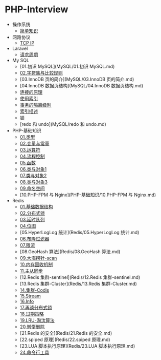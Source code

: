 # PHP-Interview

- 操作系统
  * [简单知识](操作系统/简单知识.md)
- 网路协议
  * [TCP IP](网路协议/TCP-IP.md)
- Laravel
  * [请求周期](Laravel/请求周期.md)
- My SQL
  * [01.初识 MySQL](MySQL/01.初识 MySQL.md)
  * [02.字符集与比较规则](MySQL/02.字符集与比较规则.md)
  * [03.InnoDB 页的简介](MySQL/03.InnoDB 页的简介.md)
  * [04.InnoDB 数据页结构](MySQL/04.InnoDB 数据页结构.md)
  * [连接的原理](MySQL/连接的原理.md)
  * [使用索引](MySQL/使用索引.md)
  * [事务的隔离级别](MySQL/事务的隔离级别.md)
  * [索引描述](MySQL/索引描述.md)
  * [锁](MySQL/锁.md)
  * [redo 和 undo](MySQL/redo 和 undo.md)
- PHP-基础知识
  * [01.类型](PHP-基础知识/01.类型.md)
  * [02.变量与常量](PHP-基础知识/02.变量与常量.md)
  * [03.运算符](PHP-基础知识/03.运算符.md)
  * [04.流程控制](PHP-基础知识/04.流程控制.md)
  * [05.函数](PHP-基础知识/05.函数.md)
  * [06.类与对象1](PHP-基础知识/06.类与对象1.md)
  * [07.类与对象2](PHP-基础知识/07.类与对象2.md)
  * [08.类与对象3](PHP-基础知识/08.类与对象3.md)
  * [09.命名空间](PHP-基础知识/09.命名空间.md)
  * [10.PHP-FPM 与 Nginx](PHP-基础知识/10.PHP-FPM 与 Nginx.md)
- Redis
  * [01.基础数据结构](Redis/01.基础数据结构.md)
  * [02.分布式锁](Redis/02.分布式锁.md)
  * [03.延时队列](Redis/03.延时队列.md)
  * [04.位图](Redis/04.位图.md)
  * [05.HyperLogLog 统计](Redis/05.HyperLogLog 统计.md)
  * [06.布隆过滤器](Redis/06.布隆过滤器.md)
  * [07.限流](Redis/07.限流.md)
  * [08.GeoHash 算法](Redis/08.GeoHash 算法.md)
  * [09.大海捞针-scan](Redis/09.大海捞针-scan.md)
  * [10.内存回收机制](Redis/10.内存回收机制.md)
  * [11.主从同步](Redis/11.主从同步.md)
  * [12.Redis 集群-sentinel](Redis/12.Redis 集群-sentinel.md)
  * [13.Redis 集群-Cluster](Redis/13.Redis 集群-Cluster.md)
  * [14.集群-Codis](Redis/14.集群-Codis.md)
  * [15.Stream](Redis/15.Stream.md)
  * [16.Info](Redis/16.Info.md)
  * [17.再谈分布式锁](Redis/17.再谈分布式锁.md)
  * [18.过期策略](Redis/18.过期策略.md)
  * [19.LRU-淘汰算法](Redis/19.LRU-淘汰算法.md)
  * [20.懒惰删除](Redis/20.懒惰删除.md)
  * [21.Redis 的安全](Redis/21.Redis 的安全.md)
  * [22.spiped 原理](Redis/22.spiped 原理.md)
  * [23.LUA 脚本执行原理](Redis/23.LUA 脚本执行原理.md)
  * [24.命令行工具](Redis/24.命令行工具.md)
